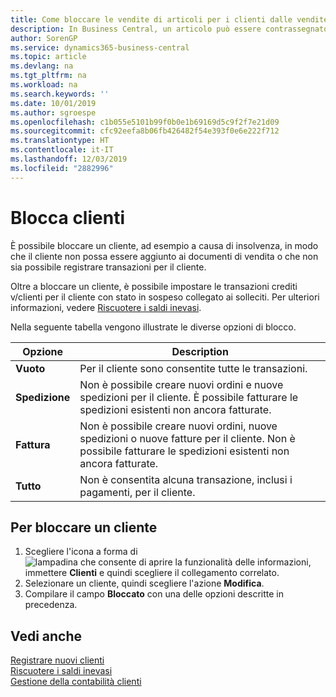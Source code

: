 ```yaml
---
title: Come bloccare le vendite di articoli per i clienti dalle vendite o dagli acquisti
description: In Business Central, un articolo può essere contrassegnato come bloccato per la vendita, per l'acquisto o per tutti gli scopi.
author: SorenGP
ms.service: dynamics365-business-central
ms.topic: article
ms.devlang: na
ms.tgt_pltfrm: na
ms.workload: na
ms.search.keywords: ''
ms.date: 10/01/2019
ms.author: sgroespe
ms.openlocfilehash: c1b055e5101b99f0b0e1b69169d5c9f2f7e21d09
ms.sourcegitcommit: cfc92eefa8b06fb426482f54e393f0e6e222f712
ms.translationtype: HT
ms.contentlocale: it-IT
ms.lasthandoff: 12/03/2019
ms.locfileid: "2882996"
---
```

# <a name="block-customers"></a>Blocca clienti
È possibile bloccare un cliente, ad esempio a causa di insolvenza, in modo che il cliente non possa essere aggiunto ai documenti di vendita o che non sia possibile registrare transazioni per il cliente.

Oltre a bloccare un cliente, è possibile impostare le transazioni crediti v/clienti per il cliente con stato in sospeso collegato ai solleciti. Per ulteriori informazioni, vedere [Riscuotere i saldi inevasi](receivables-collect-outstanding-balances.md).   

Nella seguente tabella vengono illustrate le diverse opzioni di blocco.  

|Opzione|Description|  
|--------------------|------------|  
|**Vuoto**|Per il cliente sono consentite tutte le transazioni.|
|**Spedizione**|Non è possibile creare nuovi ordini e nuove spedizioni per il cliente. È possibile fatturare le spedizioni esistenti non ancora fatturate.|  
|**Fattura**|Non è possibile creare nuovi ordini, nuove spedizioni o nuove fatture per il cliente. Non è possibile fatturare le spedizioni esistenti non ancora fatturate.|  
|**Tutto**|Non è consentita alcuna transazione, inclusi i pagamenti, per il cliente.|  

## <a name="to-block-a-customer"></a>Per bloccare un cliente  
1. Scegliere l'icona a forma di ![lampadina che consente di aprire la funzionalità delle informazioni](media/ui-search/search_small.png "Informazioni sull'operazione che si desidera eseguire"), immettere **Clienti** e quindi scegliere il collegamento correlato.
2. Selezionare un cliente, quindi scegliere l'azione **Modifica**.
3. Compilare il campo **Bloccato** con una delle opzioni descritte in precedenza.

## <a name="see-also"></a>Vedi anche  
[Registrare nuovi clienti](sales-how-register-new-customers.md)  
[Riscuotere i saldi inevasi](receivables-collect-outstanding-balances.md)  
[Gestione della contabilità clienti](receivables-manage-receivables.md)  
